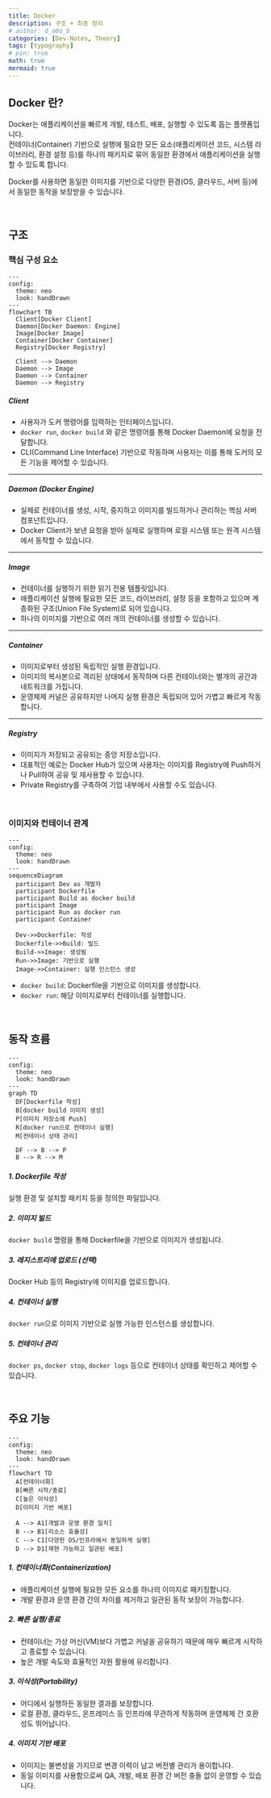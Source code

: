 ```yaml
---
title: Docker
description: 구조 + 최종 정리
# author: d_o0o_b
categories: [Dev-Notes, Theory]
tags: [typography]
# pin: true
math: true
mermaid: true
---
```


## Docker 란?

Docker는 애플리케이션을 빠르게 개발, 테스트, 배포, 실행할 수 있도록 돕는 플랫폼입니다.  
컨테이너(Container) 기반으로 실행에 필요한 모든 요소(애플리케이션 코드, 시스템 라이브러리, 환경 설정 등)를 하나의 패키지로 묶어 동일한 환경에서 애플리케이션을 실행할 수 있도록 합니다.

Docker를 사용하면 동일한 이미지를 기반으로 다양한 환경(OS, 클라우드, 서버 등)에서 동일한 동작을 보장받을 수 있습니다.


<br/>


## 구조

### 핵심 구성 요소
```mermaid
---
config:
  theme: neo
  look: handDrawn
---
flowchart TB
  Client[Docker Client]
  Daemon[Docker Daemon: Engine]
  Image[Docker Image]
  Container[Docker Container]
  Registry[Docker Registry]

  Client --> Daemon
  Daemon --> Image
  Daemon --> Container
  Daemon --> Registry

```

##### Client

- 사용자가 도커 명령어를 입력하는 인터페이스입니다.
- `docker run`, `docker build` 와 같은 명령어를 통해 Docker Daemon에 요청을 전달합니다.
- CLI(Command Line Interface) 기반으로 작동하며 사용자는 이를 통해 도커의 모든 기능을 제어할 수 있습니다.


---

##### Daemon (Docker Engine)

- 실제로 컨테이너를 생성, 시작, 중지하고 이미지를 빌드하거나 관리하는 핵심 서버 컴포넌트입니다.
- Docker Client가 보낸 요청을 받아 실제로 실행하며 로컬 시스템 또는 원격 시스템에서 동작할 수 있습니다.

---

##### Image

- 컨테이너를 실행하기 위한 읽기 전용 템플릿입니다.
- 애플리케이션 실행에 필요한 모든 코드, 라이브러리, 설정 등을 포함하고 있으며 계층화된 구조(Union File System)로 되어 있습니다.
- 하나의 이미지를 기반으로 여러 개의 컨테이너를 생성할 수 있습니다.

---

##### Container

- 이미지로부터 생성된 독립적인 실행 환경입니다.
- 이미지의 복사본으로 격리된 상태에서 동작하며 다른 컨테이너와는 별개의 공간과 네트워크를 가집니다.
- 운영체제 커널은 공유하지만 나머지 실행 환경은 독립되어 있어 가볍고 빠르게 작동합니다.

---

##### Registry

- 이미지가 저장되고 공유되는 중앙 저장소입니다.
- 대표적인 예로는 Docker Hub가 있으며 사용자는 이미지를 Registry에 Push하거나 Pull하여 공유 및 재사용할 수 있습니다.
- Private Registry를 구축하여 기업 내부에서 사용할 수도 있습니다.

<br/>

### 이미지와 컨테이너 관계

```mermaid
---
config:
  theme: neo
  look: handDrawn
---
sequenceDiagram
  participant Dev as 개발자
  participant Dockerfile
  participant Build as docker build
  participant Image
  participant Run as docker run
  participant Container

  Dev->>Dockerfile: 작성
  Dockerfile->>Build: 빌드
  Build->>Image: 생성됨
  Run->>Image: 기반으로 실행
  Image->>Container: 실행 인스턴스 생성

```

- `docker build`: Dockerfile을 기반으로 이미지를 생성합니다.
- `docker run`: 해당 이미지로부터 컨테이너를 실행합니다.

<br/>

## 동작 흐름

```mermaid
---
config:
  theme: neo
  look: handDrawn
---
graph TD
  DF[Dockerfile 작성]
  B[docker build 이미지 생성]
  P[이미지 저장소에 Push]
  R[docker run으로 컨테이너 실행]
  M[컨테이너 상태 관리]

  DF --> B --> P
  B --> R --> M

```

##### 1. Dockerfile 작성
실행 환경 및 설치할 패키지 등을 정의한 파일입니다.

##### 2. 이미지 빌드
`docker build` 명령을 통해 Dockerfile을 기반으로 이미지가 생성됩니다.

##### 3. 레지스트리에 업로드 (선택)
Docker Hub 등의 Registry에 이미지를 업로드합니다.

##### 4. 컨테이너 실행
`docker run`으로 이미지 기반으로 실행 가능한 인스턴스를 생성합니다.

##### 5. 컨테이너 관리
`docker ps`, `docker stop`, `docker logs` 등으로 컨테이너 상태를 확인하고 제어할 수 있습니다.


<br/>

## 주요 기능
```mermaid
---
config:
  theme: neo
  look: handDrawn
---
flowchart TD
  A[컨테이너화]
  B[빠른 시작/종료]
  C[높은 이식성]
  D[이미지 기반 배포]

  A --> A1[개발과 운영 환경 일치]
  B --> B1[리소스 효율성]
  C --> C1[다양한 OS/인프라에서 동일하게 실행]
  D --> D1[재현 가능하고 일관된 배포]

```

##### 1. 컨테이너화(Containerization)
- 애플리케이션 실행에 필요한 모든 요소를 하나의 이미지로 패키징합니다.
- 개발 환경과 운영 환경 간의 차이를 제거하고 일관된 동작 보장이 가능합니다.

##### 2. 빠른 실행/종료
- 컨테이너는 가상 머신(VM)보다 가볍고 커널을 공유하기 때문에 매우 빠르게 시작하고 종료할 수 있습니다.
- 높은 개발 속도와 효율적인 자원 활용에 유리합니다.

##### 3. 이식성(Portability)
- 어디에서 실행하든 동일한 결과를 보장합니다.
- 로컬 환경, 클라우드, 온프레미스 등 인프라에 무관하게 작동하며 운영체제 간 호환성도 뛰어납니다.

##### 4. 이미지 기반 배포
- 이미지는 불변성을 가지므로 변경 이력이 남고 버전별 관리가 용이합니다.
- 동일 이미지를 사용함으로써 QA, 개발, 배포 환경 간 버전 충돌 없이 운영할 수 있습니다.
